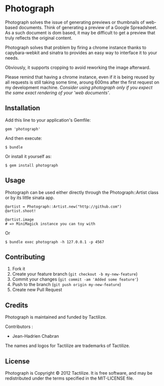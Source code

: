 # Photograph

Photograph solves the issue of generating previews or thumbnails of
web-based documents. Think of generating a preview of a Google
Spreadsheet. As a such document is dom based, it may be difficult to get a preview
that truly reflects the original content. 

Photograph solves that problem by firing a chrome instance thanks to
capybara-webkit and sinatra to provides an easy way to interface it to
your needs. 

Obviously, it supports cropping to avoid reworking the image afterward.

Please remind that having a chrome instance, even if it is being reused
by all requests is still taking some time, aroung 600ms after the first 
request on my development machine. *Consider using photograph only if
you expect the same exact rendering of your 'web documents'*.

## Installation

Add this line to your application's Gemfile:

    gem 'photograph'

And then execute:

    $ bundle

Or install it yourself as:

    $ gem install photograph

## Usage

Photograph can be used either directly through the Photograph::Artist
class or by its little sinata app. 

    @artist = Photograph::Artist.new("http://github.com")
    @artist.shoot!

    @artist.image
    # => MiniMagick instance you can toy with

Or 

    $ bundle exec photograph -h 127.0.0.1 -p 4567

## Contributing

1. Fork it
2. Create your feature branch (`git checkout -b my-new-feature`)
3. Commit your changes (`git commit -am 'Added some feature'`)
4. Push to the branch (`git push origin my-new-feature`)
5. Create new Pull Request

## Credits


Photograph is maintained and funded by Tactilize.

Contributors : 

* Jean-Hadrien Chabran

The names and logos for Tactilize are trademarks of Tactilize.

## License

Photograph is Copyright © 2012 Tactilize. It is free software, and may be redistributed under the terms specified in the MIT-LICENSE file.
